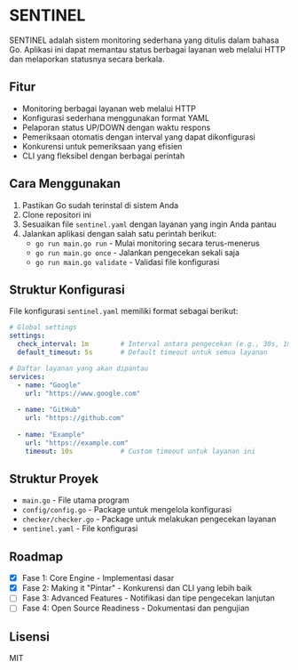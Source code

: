 # SENTINEL

SENTINEL adalah sistem monitoring sederhana yang ditulis dalam bahasa Go. Aplikasi ini dapat memantau status berbagai layanan web melalui HTTP dan melaporkan statusnya secara berkala.

## Fitur

- Monitoring berbagai layanan web melalui HTTP
- Konfigurasi sederhana menggunakan format YAML
- Pelaporan status UP/DOWN dengan waktu respons
- Pemeriksaan otomatis dengan interval yang dapat dikonfigurasi
- Konkurensi untuk pemeriksaan yang efisien
- CLI yang fleksibel dengan berbagai perintah

## Cara Menggunakan

1. Pastikan Go sudah terinstal di sistem Anda
2. Clone repositori ini
3. Sesuaikan file `sentinel.yaml` dengan layanan yang ingin Anda pantau
4. Jalankan aplikasi dengan salah satu perintah berikut:
   - `go run main.go run` - Mulai monitoring secara terus-menerus
   - `go run main.go once` - Jalankan pengecekan sekali saja
   - `go run main.go validate` - Validasi file konfigurasi

## Struktur Konfigurasi

File konfigurasi `sentinel.yaml` memiliki format sebagai berikut:

```yaml
# Global settings
settings:
  check_interval: 1m        # Interval antara pengecekan (e.g., 30s, 1m, 5m)
  default_timeout: 5s       # Default timeout untuk semua layanan

# Daftar layanan yang akan dipantau
services:
  - name: "Google"
    url: "https://www.google.com"
  
  - name: "GitHub"
    url: "https://github.com"
  
  - name: "Example"
    url: "https://example.com"
    timeout: 10s            # Custom timeout untuk layanan ini
```

## Struktur Proyek

- `main.go` - File utama program
- `config/config.go` - Package untuk mengelola konfigurasi
- `checker/checker.go` - Package untuk melakukan pengecekan layanan
- `sentinel.yaml` - File konfigurasi

## Roadmap

- [x] Fase 1: Core Engine - Implementasi dasar
- [x] Fase 2: Making it "Pintar" - Konkurensi dan CLI yang lebih baik
- [ ] Fase 3: Advanced Features - Notifikasi dan tipe pengecekan lanjutan
- [ ] Fase 4: Open Source Readiness - Dokumentasi dan pengujian

## Lisensi

MIT
